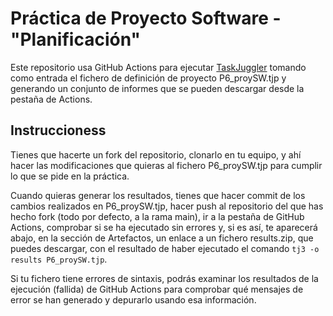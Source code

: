 # Práctica de Proyecto Software - "Planificación"

Este repositorio usa GitHub Actions para ejecutar [TaskJuggler](https://taskjuggler.org) tomando como entrada el fichero de definición de proyecto P6_proySW.tjp y generando un conjunto de informes que se pueden descargar desde la pestaña de Actions.

## Instruccioness

Tienes que hacerte un fork del repositorio, clonarlo en tu equipo, y ahí hacer las modificaciones que quieras al fichero P6_proySW.tjp para cumplir lo que se pide en la práctica. 

Cuando quieras generar los resultados, tienes que hacer commit de los cambios realizados en P6_proySW.tjp, hacer push al repositorio del que has hecho fork (todo por defecto, a la rama main), ir a la pestaña de GitHub Actions, comprobar si se ha ejecutado sin errores y, si es así, te aparecerá abajo, en la sección de Artefactos, un enlace a un fichero results.zip, que puedes descargar, con el resultado de haber ejecutado el comando `tj3 -o results P6_proySW.tjp`.

Si tu fichero tiene errores de sintaxis, podrás examinar los resultados de la ejecución (fallida) de GitHub Actions para comprobar qué mensajes de error se han generado y depurarlo usando esa información.

